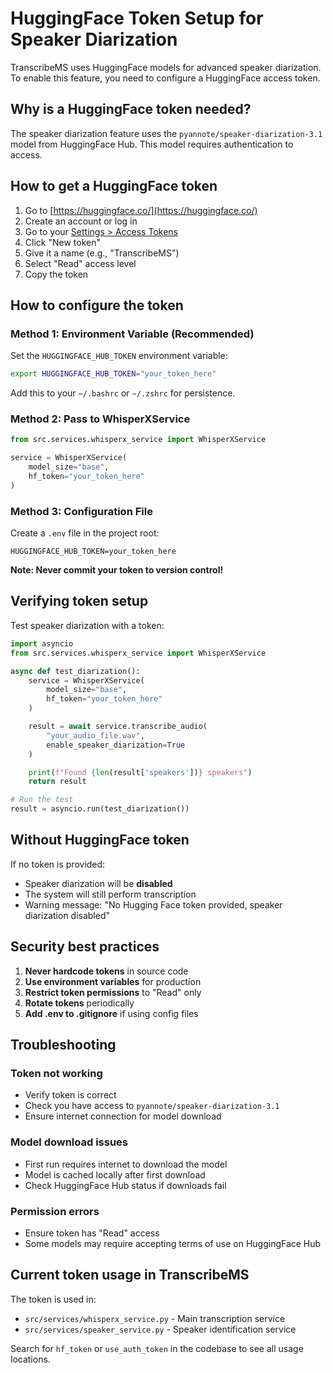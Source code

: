 # HuggingFace Token Setup for Speaker Diarization

TranscribeMS uses HuggingFace models for advanced speaker diarization. To enable this feature, you need to configure a HuggingFace access token.

## Why is a HuggingFace token needed?

The speaker diarization feature uses the `pyannote/speaker-diarization-3.1` model from HuggingFace Hub. This model requires authentication to access.

## How to get a HuggingFace token

1. Go to [https://huggingface.co/](https://huggingface.co/)
2. Create an account or log in
3. Go to your [Settings > Access Tokens](https://huggingface.co/settings/tokens)
4. Click "New token"
5. Give it a name (e.g., "TranscribeMS")
6. Select "Read" access level
7. Copy the token

## How to configure the token

### Method 1: Environment Variable (Recommended)

Set the `HUGGINGFACE_HUB_TOKEN` environment variable:

```bash
export HUGGINGFACE_HUB_TOKEN="your_token_here"
```

Add this to your `~/.bashrc` or `~/.zshrc` for persistence.

### Method 2: Pass to WhisperXService

```python
from src.services.whisperx_service import WhisperXService

service = WhisperXService(
    model_size="base",
    hf_token="your_token_here"
)
```

### Method 3: Configuration File

Create a `.env` file in the project root:

```
HUGGINGFACE_HUB_TOKEN=your_token_here
```

**Note: Never commit your token to version control!**

## Verifying token setup

Test speaker diarization with a token:

```python
import asyncio
from src.services.whisperx_service import WhisperXService

async def test_diarization():
    service = WhisperXService(
        model_size="base",
        hf_token="your_token_here"
    )

    result = await service.transcribe_audio(
        "your_audio_file.wav",
        enable_speaker_diarization=True
    )

    print(f"Found {len(result['speakers'])} speakers")
    return result

# Run the test
result = asyncio.run(test_diarization())
```

## Without HuggingFace token

If no token is provided:
- Speaker diarization will be **disabled**
- The system will still perform transcription
- Warning message: "No Hugging Face token provided, speaker diarization disabled"

## Security best practices

1. **Never hardcode tokens** in source code
2. **Use environment variables** for production
3. **Restrict token permissions** to "Read" only
4. **Rotate tokens** periodically
5. **Add .env to .gitignore** if using config files

## Troubleshooting

### Token not working
- Verify token is correct
- Check you have access to `pyannote/speaker-diarization-3.1`
- Ensure internet connection for model download

### Model download issues
- First run requires internet to download the model
- Model is cached locally after first download
- Check HuggingFace Hub status if downloads fail

### Permission errors
- Ensure token has "Read" access
- Some models may require accepting terms of use on HuggingFace Hub

## Current token usage in TranscribeMS

The token is used in:
- `src/services/whisperx_service.py` - Main transcription service
- `src/services/speaker_service.py` - Speaker identification service

Search for `hf_token` or `use_auth_token` in the codebase to see all usage locations.